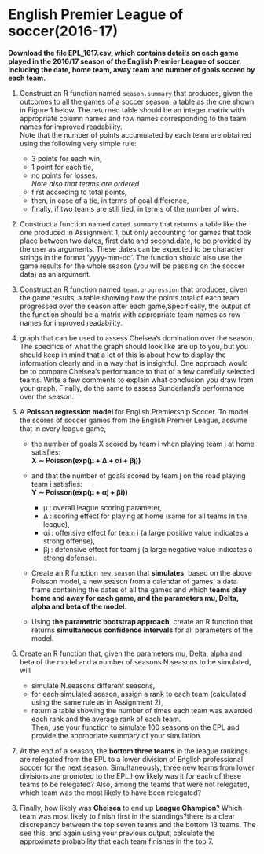 # English Premier League of soccer(2016-17)

**Download the file EPL_1617.csv, which contains details on each game played in the 2016/17 season of the English Premier League of soccer, including the date, home team, away team and number of goals scored by each team.**

1. Construct an R function named `season.summary` that produces, given the outcomes to all the games of a soccer season, a table as the one shown in Figure 1 below. The returned table should be an integer matrix with appropriate column names and row names corresponding to the team names for improved readability.<br/>Note that the number of points accumulated by each team are obtained using the following very simple rule:
	* 3 points for each win, 
	* 1 point for each tie,
	* no points for losses.<br/>*Note also that teams are ordered*
	* first according to total points,
	* then, in case of a tie, in terms of goal difference,
	* finally, if two teams are still tied, in terms of the number of wins.

2. Construct a function named `dated.summary` that returns a table like the one produced in Assignment 1, but only accounting for games that took place between two dates, first.date and second.date, to be provided by the user as arguments. These dates can be expected to be character strings in the format ’yyyy-mm-dd’. The function should also use the game.results for the whole season (you will be passing on the soccer data) as an argument.

3. Construct an R function named `team.progression` that produces, given the game.results, a table showing how the points total of each team progressed over the season after each game,Specifically, the output of the function should be a matrix with appropriate team names as row names for improved readability.

4. graph that can be used to assess Chelsea’s domination over the season. The specifics of what the graph should look like are up to you, but you should keep in mind that a lot of this is about how to display the information clearly and in a way that is insightful. One approach would be to compare Chelsea’s performance to that of a few carefully selected teams. Write a few comments to explain what conclusion you draw from your graph. Finally, do the same to assess Sunderland’s performance over the season.

5. A **Poisson regression model** for English Premiership Soccer. To model the scores of soccer games from the English Premier League, assume that in every league game, 
	* the number of goals X scored by team i when playing team j at home satisfies:<br/>**X ∼ Poisson(exp(μ + ∆ + αi + βj))**
	* and that the number of goals scored by team j on the road playing team i satisfies:<br/>**Y ∼ Poisson(exp(μ + αj + βi))**
		* μ : overall league scoring parameter,
		* ∆ : scoring effect for playing at home (same for all teams in the league),
		* αi : offensive effect for team i (a large positive value indicates a strong offense),
		* βj : defensive effect for team j (a large negative value indicates a strong defense).
	
	* Create an R function `new.season` that **simulates**, based on the above Poisson model, a new season from a calendar of games, a data frame containing the dates of all the games and which **teams play home and away for each game, and the parameters mu, Delta, alpha and beta of the model**.

	* Using **the parametric bootstrap approach**, create an R function that returns **simultaneous confidence intervals** for all parameters of the model.

6. Create an R function that, given the parameters mu, Delta, alpha and beta of the model and a number of seasons N.seasons to be simulated, will
	* simulate N.seasons different seasons,
	* for each simulated season, assign a rank to each team (calculated using the same rule as
in Assignment 2),
	* return a table showing the number of times each team was awarded each rank and the average rank of each team.
<br/>Then, use your function to simulate 100 seasons on the EPL and provide the appropriate summary of your simulation.

7. At the end of a season, the **bottom three teams** in the league rankings are relegated from the EPL to a lower division of English professional soccer for the next season. Simultaneously, three new teams from lower divisions are promoted to the EPL.how likely was it for each of these teams to be relegated? Also, among the teams that were not relegated, which team was the most likely to have been relegated?

8. Finally, how likely was **Chelsea** to end up **League Champion**? Which team was most likely to finish first in the standings?there is a clear discrepancy between the top seven teams and the bottom 13 teams. The see this, and again using your previous output, calculate the approximate probability that each team finishes in the top 7.
